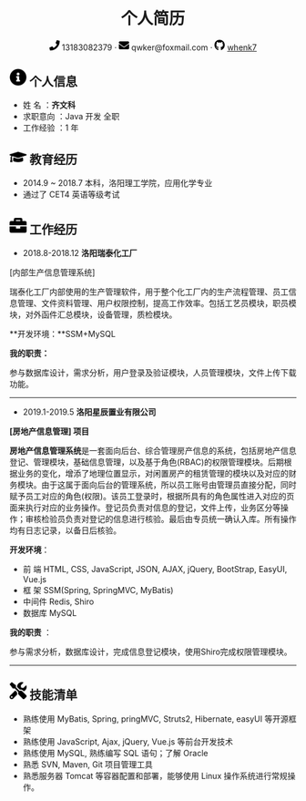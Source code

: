 <center>
       <h1>个人简历</h1>
       <div>
           <span>
               <img src="assets/phone-solid.svg" width="18px">
               13183082379
           </span>
           ·
           <span>
               <img src="assets/envelope-solid.svg" width="18px">
               qwker@foxmail.com
           </span>
           ·
           <span>
               <img src="assets/github-brands.svg" width="18px">
               <a href="https://github.com/whenk7">whenk7</a>
           </span>
          </div>
        </center>

  ## <img src="assets/info-circle-solid.svg" width="30px"> 个人信息

  - 姓	名 ：**齐文科**
  - 求职意向 ：Java 开发	全职
  - 工作经验 ：1 年

  ## <img src="assets/graduation-cap-solid.svg" width="30px"> 教育经历

  - 2014.9 ~ 2018.7	本科，洛阳理工学院，应用化学专业
  - 通过了 CET4 英语等级考试

  ## <img src="assets/briefcase-solid.svg" width="30px"> 工作经历

  - 2018.8-2018.12  **洛阳瑞泰化工厂**

  [内部生产信息管理系统]

  ​	瑞泰化工厂内部使用的生产管理软件，用于整个化工厂内的生产流程管理、员工信息管理、文件资料管理、用户权限控制，提高工作效率。包括工艺员模块，职员模块，对外函件汇总模块，设备管理，质检模块。

  **开发环境：**SSM+MySQL

  **我的职责：**

  参与数据库设计，需求分析，用户登录及验证模块，人员管理模块，文件上传下载功能。

  ------

  

  - 2019.1-2019.5  **洛阳星辰置业有限公司**

  **[房地产信息管理] 项目**

  ​	**房地产信息管理系统**是一套面向后台、综合管理房产信息的系统，包括房地产信息登记、管理模块，基础信息管理，以及基于角色(RBAC)的权限管理模块。后期根据业务的变化，增添了地理位置显示，对闲置房产的租赁管理的模块以及对应的财务模块。由于这属于面向后台的管理系统，所以员工账号由管理员直接分配，同时赋予员工对应的角色(权限)。该员工登录时，根据所具有的角色属性进入对应的页面来执行对应的业务操作。登记员负责对信息的登记，文件上传，业务区分等操作；审核检验员负责对登记的信息进行核验。最后由专员统一确认入库。所有操作均有日志记录，以备日后核验。

  **开发环境**：  

  - 前    端  HTML, CSS, JavaScript, JSON, AJAX, jQuery, BootStrap, EasyUI, Vue.js 
  - 框    架 SSM(Spring, SpringMVC, MyBatis)
  - 中间件 Redis, Shiro
  - 数据库 MySQL

  **我的职责** ：

  ​	参与需求分析，数据库设计，完成信息登记模块，使用Shiro完成权限管理模块。

  ------

  

  ## <img src="assets/tools-solid.svg" width="30px"> 技能清单

  - 熟练使用 MyBatis, Spring, pringMVC, Struts2, Hibernate, easyUI 等开源框架
  - 熟练使用 JavaScript, Ajax, jQuery, Vue.js 等前台开发技术
  - 熟练使用 MySQL, 熟练编写 SQL 语句；了解 Oracle
  - 熟悉 SVN, Maven, Git 项目管理工具
  - 熟悉服务器 Tomcat 等容器配置和部署，能够使用 Linux 操作系统进行常规操作。
